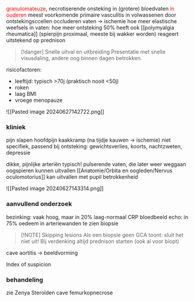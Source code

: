 <font color="#ff0000">granulomateuze</font>, necrotiserende onsteking in (grotere) bloedvaten <font color="#ff0000">in ouderen</font>
meest voorkomende primaire vasculitis in volwassenen
door ontstekingsccellen occluderen vaten -> ischemie
hoe meer elastische weefsels in vaten: hoe meer ontsteking
50% heeft ook [[polymyalgia rheumatica]] (spierpijn proximaal, meeste bij wakker worden)
reageert uitstekend op prednison
> [!danger] Snelle uitval en uitbreiding
> Presentatie met snelle visusdaling, andere oog binnen dagen betrokken.

risicofactoren:
- leeftijd: typisch >70j (praktisch nooit <50j)
- roken
- laag BMI
- vroege menopauze

![[Pasted image 20240627142722.png]]
### kliniek
pijn slapen
hoofdpijn
kaakkramp (na tijdje kauwen -> ischemie)
niet specifiek, passend bij ontsteking: gewichtsverlies, koorts, nachtzweten, depressie

dikke, pijnlijke arteriën
typisch! pulserende vaten, die later weer weggaan
oogspieren kunnen uitvallen
[[Anatomie/Orbita en oogleden/Nervus oculomotorius]] kan uitvallen met pupil betrokkenheid

![[Pasted image 20240627143314.png]]
### aanvullend onderzoek
bezinking: vaak hoog, maar in 20% laag-normaal
CRP
bloedbeeld
echo: in 75% oedeem in arteriewanden te zien
biopsie
> [!NOTE] Skipping lesions
> Als een biopsie geen GCA toont: sluit het niet uit! 
> Bij verdenking altijd prednison starten (ook al voor biopt)

cave aortitis -> beeldvorming

Index of suspicion

### behandeling
zie Zenya
Steroïden cave femurkopnecrose